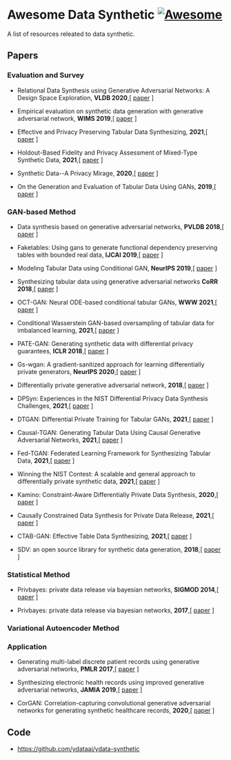 # Awesome Data Synthetic [![Awesome](https://awesome.re/badge.svg)](https://awesome.re)

A list of resources releated to data synthetic.

## Papers

### Evaluation and Survey

* Relational Data Synthesis using Generative Adversarial Networks: A Design Space Exploration, **VLDB 2020**,[ [paper](http://www.vldb.org/pvldb/vol13/p1962-fan.pdf) ] 

* Empirical evaluation on synthetic data generation with generative adversarial network, **WIMS 2019**,[ [paper](https://dl.acm.org/doi/10.1145/3326467.3326474) ] 

* Effective and Privacy Preserving Tabular Data Synthesizing, **2021**,[ [paper](https://arxiv.org/pdf/2108.10064.pdf) ] 

* Holdout-Based Fidelity and Privacy Assessment of Mixed-Type Synthetic Data, **2021**,[ [paper](https://arxiv.org/pdf/2104.00635.pdf) ] 

* Synthetic Data--A Privacy Mirage, **2020**,[ [paper](https://arxiv.org/pdf/2011.07018.pdf) ] 

* On the Generation and Evaluation of Tabular Data Using GANs, **2019**,[ [paper](https://www.ru.nl/publish/pages/769526/z04_master_thesis_brenninkmeijer.pdf) ] 


### GAN-based Method

* Data synthesis based on generative adversarial networks, **PVLDB 2018**,[ [paper](https://www.vldb.org/pvldb/vol11/p1071-park.pdf) ] 

* Faketables: Using gans to generate functional dependency preserving tables with bounded real data, **IJCAI 2019**,[ [paper](https://www.ijcai.org/proceedings/2019/0287.pdf) ] 

* Modeling Tabular Data using Conditional GAN, **NeurIPS 2019**,[ [paper](https://papers.nips.cc/paper/2019/file/254ed7d2de3b23ab10936522dd547b78-Paper.pdf) ] 

* Synthesizing tabular data using generative adversarial networks **CoRR 2018**,[ [paper](https://arxiv.org/pdf/1811.11264.pdf) ] 

* OCT-GAN: Neural ODE-based conditional tabular GANs, **WWW 2021**,[ [paper](https://arxiv.org/pdf/2105.14969.pdf) ] 

* Conditional Wasserstein GAN-based oversampling of tabular data for imbalanced learning, **2021**,[ [paper](https://arxiv.org/pdf/2008.09202.pdf) ] 

* PATE-GAN: Generating synthetic data with differential privacy guarantees, **ICLR 2018**,[ [paper](https://openreview.net/pdf?id=S1zk9iRqF7) ] 

* Gs-wgan: A gradient-sanitized approach for learning differentially private generators, **NeurIPS 2020**,[ [paper](https://arxiv.org/pdf/2006.08265.pdf) ] 

* Differentially private generative adversarial network, **2018**,[ [paper](https://arxiv.org/pdf/1802.06739.pdf?utm_source=share&utm_medium=ios_app&utm_name=iossmf) ] 

* DPSyn: Experiences in the NIST Differential Privacy Data Synthesis Challenges, **2021**,[ [paper](https://arxiv.org/pdf/2106.12949.pdf) ] 

* DTGAN: Differential Private Training for Tabular GANs, **2021**,[ [paper](https://arxiv.org/pdf/2107.02521.pdf) ] 

* Causal-TGAN: Generating Tabular Data Using Causal Generative Adversarial Networks, **2021**,[ [paper](https://arxiv.org/pdf/2104.10680.pdf) ] 

* Fed-TGAN: Federated Learning Framework for Synthesizing Tabular Data, **2021**,[ [paper](https://arxiv.org/pdf/2108.07927.pdf) ] 

* Winning the NIST Contest: A scalable and general approach to differentially private synthetic data, **2021**,[ [paper](https://arxiv.org/pdf/2108.04978.pdf) ] 

* Kamino: Constraint-Aware Differentially Private Data Synthesis, **2020**,[ [paper](https://arxiv.org/pdf/2012.15713.pdf) ] 

* Causally Constrained Data Synthesis for Private Data Release, **2021**,[ [paper](https://arxiv.org/pdf/2105.13144.pdf) ] 

* CTAB-GAN: Effective Table Data Synthesizing, **2021**,[ [paper](https://arxiv.org/pdf/2102.08369.pdf) ] 

* SDV: an open source library for synthetic data generation, **2018**,[ [paper](https://dspace.mit.edu/bitstream/handle/1721.1/121631/1098174866-MIT.pdf?sequence=1&isAllowed=y) ] 


### Statistical Method

* Privbayes: private data release via bayesian networks, **SIGMOD 2014**,[ [paper](http://dimacs.rutgers.edu/~graham/pubs/papers/PrivBayes.pdf) ] 

* Privbayes: private data release via bayesian networks, **2017**,[ [paper](https://dl.acm.org/doi/pdf/10.1145/3134428) ] 



### Variational Autoencoder Method


### 


### Application

* Generating multi-label discrete patient records using generative adversarial networks, **PMLR 2017**,[ [paper](http://proceedings.mlr.press/v68/choi17a/choi17a.pdf) ] 

* Synthesizing electronic health records using improved generative adversarial networks, **JAMIA 2019**,[ [paper](https://pubmed.ncbi.nlm.nih.gov/30535151/) ] 

* CorGAN: Correlation-capturing convolutional generative adversarial networks for generating synthetic healthcare records, **2020**,[ [paper](https://www.aaai.org/ocs/index.php/FLAIRS/FLAIRS20/paper/viewFile/18458/17611) ] 


## Code

* https://github.com/ydataai/ydata-synthetic
